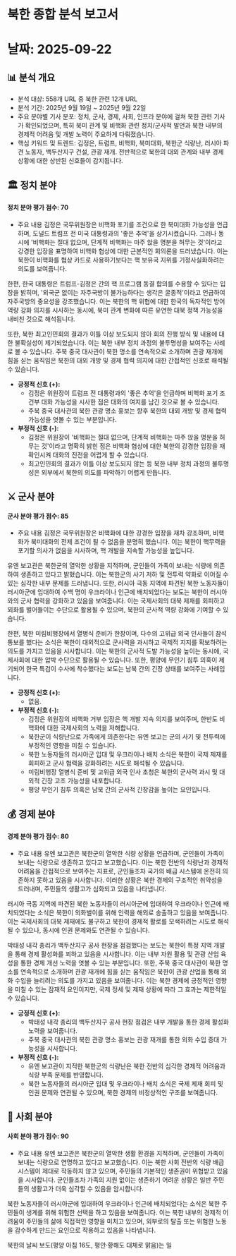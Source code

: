 # 북한 종합 분석 보고서
# 날짜: 2025-09-22

## 📊 분석 개요
- 분석 대상: 558개 URL 중 북한 관련 12개 URL
- 분석 기간: 2025년 9월 19일 ~ 2025년 9월 22일
- 주요 분야별 기사 분포: 정치, 군사, 경제, 사회, 인프라 분야에 걸쳐 북한 관련 기사가 확인되었으며, 특히 북미 관계 및 비핵화 관련 정치/군사적 발언과 북한 내부의 경제적 어려움 및 개발 노력이 주요하게 다뤄졌습니다.
- 핵심 키워드 및 트렌드: 김정은, 트럼프, 비핵화, 북미대화, 북한군 식량난, 러시아 파견 노동자, 백두산지구 건설, 관광 재개. 전반적으로 북한의 대외 관계와 내부 경제 상황에 대한 상반된 신호들이 감지됩니다.

## 🏛️ 정치 분야
#### 정치 분야 평가 점수: 70
- 주요 내용
김정은 국무위원장은 비핵화 포기를 조건으로 한 북미대화 가능성을 언급하며, 도널드 트럼프 전 미국 대통령과의 '좋은 추억'을 상기시켰습니다. 그러나 동시에 '비핵화는 절대 없으며, 단계적 비핵화는 마주 앉을 명분을 허무는 것'이라고 강경한 입장을 표명하여 비핵화 협상에 대한 근본적인 회의론을 드러냈습니다. 이는 북한이 비핵화를 협상 카드로 사용하기보다는 핵 보유국 지위를 기정사실화하려는 의도를 보여줍니다.

한편, 한국 대통령은 트럼프-김정은 간의 핵 프로그램 동결 합의를 수용할 수 있다는 입장을 밝히며, '외국군 없이는 자주국방이 불가능하다는 생각은 굴종적'이라고 언급하여 자주국방의 중요성을 강조했습니다. 이는 북한의 핵 위협에 대한 한국의 독자적인 방어 역량 강화 의지를 시사하는 동시에, 북미 관계 변화에 따른 유연한 대북 정책 가능성을 내비친 것으로 해석됩니다.

또한, 북한 최고인민회의 결과가 이틀 이상 보도되지 않아 회의 진행 방식 및 내용에 대한 불확실성이 제기되었습니다. 이는 북한 내부 정치 과정의 불투명성을 보여주는 사례로 볼 수 있습니다. 주북 중국 대사관이 북한 명소를 연속적으로 소개하며 관광 재개에 힘을 싣는 움직임은 북한의 대외 개방 및 경제 협력 의지에 대한 간접적인 신호로 해석될 수 있습니다.

*   **긍정적 신호 (+):**
    *   김정은 위원장이 트럼프 전 대통령과의 '좋은 추억'을 언급하며 비핵화 포기 조건부 대화 가능성을 시사한 점은 대화의 여지를 남긴 것으로 볼 수 있습니다.
    *   주북 중국 대사관의 북한 관광 명소 홍보는 향후 북한의 대외 개방 및 경제 협력 가능성을 엿볼 수 있는 부분입니다.
*   **부정적 신호 (-):**
    *   김정은 위원장이 '비핵화는 절대 없으며, 단계적 비핵화는 마주 앉을 명분을 허무는 것'이라고 명확히 밝힌 점은 비핵화 협상에 대한 북한의 강경한 입장을 재확인시켜 대화의 진전을 어렵게 할 수 있습니다.
    *   최고인민회의 결과가 이틀 이상 보도되지 않는 등 북한 내부 정치 과정의 불투명성은 외부에서 북한의 의도를 파악하기 어렵게 만듭니다.

## ⚔️ 군사 분야
#### 군사 분야 평가 점수: 85
- 주요 내용
김정은 국무위원장은 비핵화에 대한 강경한 입장을 재차 강조하며, 비핵화가 북미대화의 전제 조건이 될 수 없음을 분명히 했습니다. 이는 북한이 핵무력을 포기할 의사가 없음을 시사하며, 핵 개발을 지속할 가능성을 높입니다.

유엔 보고관은 북한군의 열악한 상황을 지적하며, 군인들이 가족이 보내는 식량에 의존하여 생존하고 있다고 밝혔습니다. 이는 북한군의 사기 저하 및 전투력 약화로 이어질 수 있는 심각한 내부 문제를 드러냅니다. 또한, 러시아 극동 지역에 파견된 북한 노동자들이 러시아군에 입대하여 수백 명이 우크라이나 인근에 배치되었다는 보도는 북한이 러시아와의 군사 협력을 강화하고 있음을 보여줍니다. 이는 국제사회의 대북 제재를 회피하고 외화를 벌어들이는 수단으로 활용될 수 있으며, 북한의 군사적 역량 강화에 기여할 수 있습니다.

한편, 북한 미림비행장에서 열병식 준비가 한창이며, 다수의 고위급 외국 인사들이 참석 통보를 했다는 소식은 북한이 대외적으로 군사력을 과시하고 국제적 지지를 확보하려는 의도를 가지고 있음을 시사합니다. 이는 북한의 군사적 도발 가능성을 높이는 동시에, 국제사회에 대한 압박 수단으로 활용될 수 있습니다. 또한, 평양에 무인기 침투 의혹이 제기되어 한국 특검이 수사에 착수했다는 보도는 남북 간의 긴장 상태를 보여주는 사례입니다.

*   **긍정적 신호 (+):**
    *   없음.
*   **부정적 신호 (-):**
    *   김정은 위원장의 비핵화 거부 입장은 핵 개발 지속 의지를 보여주며, 한반도 비핵화에 대한 국제사회의 노력을 저해합니다.
    *   북한군이 식량난으로 가족에게 의존한다는 유엔 보고는 군의 사기 및 전투력에 부정적인 영향을 미칠 수 있습니다.
    *   북한 노동자들의 러시아군 입대 및 우크라이나 배치 소식은 북한이 국제 제재를 회피하고 군사 협력을 강화하려는 시도로 해석될 수 있습니다.
    *   미림비행장 열병식 준비 및 고위급 외국 인사 초청은 북한의 군사력 과시 및 대외적 긴장 고조 가능성을 내포합니다.
    *   평양 무인기 침투 의혹은 남북 간의 군사적 긴장감을 높이는 요인입니다.

## 💰 경제 분야
#### 경제 분야 평가 점수: 80
- 주요 내용
유엔 보고관은 북한군의 열악한 식량 상황을 언급하며, 군인들이 가족이 보내는 식량으로 생존하고 있다고 보고했습니다. 이는 북한 전반의 식량난과 경제적 어려움을 간접적으로 보여주는 지표로, 군인들조차 국가의 배급 시스템에 온전히 의존하지 못하고 있음을 시사합니다. 이러한 상황은 북한 경제의 구조적인 취약성을 드러내며, 주민들의 생활고가 심화되고 있음을 나타냅니다.

러시아 극동 지역에 파견된 북한 노동자들이 러시아군에 입대하여 우크라이나 인근에 배치되었다는 소식은 북한이 외화벌이를 위해 인력을 해외로 송출하고 있음을 보여줍니다. 이는 국제사회의 대북 제재에도 불구하고 북한이 경제적 활로를 모색하려는 시도로 해석될 수 있으나, 동시에 인권 문제와도 연관될 수 있습니다.

박태성 내각 총리가 백두산지구 공사 현장을 점검했다는 보도는 북한이 특정 지역 개발을 통해 경제 활성화를 꾀하고 있음을 시사합니다. 이는 내부 자원 활용 및 관광 산업 육성을 통한 경제 개선 노력을 엿볼 수 있는 부분입니다. 또한, 주북 중국 대사관이 북한 명소를 연속적으로 소개하며 관광 재개에 힘을 싣는 움직임은 북한이 관광 산업을 통해 외화 수입을 늘리려는 의도를 가지고 있음을 보여줍니다. 이는 북한 경제에 긍정적인 영향을 미칠 수 있는 잠재적 요인이지만, 국제 정세 및 제재 상황에 따라 그 효과는 제한적일 수 있습니다.

*   **긍정적 신호 (+):**
    *   박태성 내각 총리의 백두산지구 공사 현장 점검은 내부 개발을 통한 경제 활성화 노력을 보여줍니다.
    *   주북 중국 대사관의 북한 관광 명소 홍보는 관광 재개를 통한 외화 수입 증대 가능성을 시사합니다.
*   **부정적 신호 (-):**
    *   유엔 보고관이 지적한 북한군의 식량난은 북한 전반의 심각한 경제적 어려움과 식량 부족 문제를 반영합니다.
    *   북한 노동자들의 러시아군 입대 및 우크라이나 배치 소식은 국제 제재 회피 및 인권 문제와 연관될 수 있으며, 북한 경제의 비정상적인 구조를 보여줍니다.

## 👥 사회 분야
#### 사회 분야 평가 점수: 90
- 주요 내용
유엔 보고관은 북한군의 열악한 생활 환경을 지적하며, 군인들이 가족이 보내는 식량으로 연명하고 있다고 보고했습니다. 이는 북한 사회 전반의 식량 배급 시스템이 제대로 작동하지 않고 있으며, 주민들의 기본적인 생존권이 위협받고 있음을 시사합니다. 군인들조차 가족의 지원 없이는 생존하기 어려운 상황은 일반 주민들의 생활고가 더욱 심각할 수 있음을 암시합니다.

북한 노동자들이 러시아군에 입대하여 우크라이나 인근에 배치되었다는 소식은 북한 주민들이 생계를 위해 위험한 선택을 하고 있음을 보여줍니다. 이는 북한 내부의 경제적 어려움이 주민들의 삶에 직접적인 영향을 미치고 있으며, 외부로의 탈출 또는 위험한 노동을 감수하게 만드는 요인으로 작용하고 있음을 나타냅니다.

북한의 날씨 보도(평양 아침 16도, 평안·황해도 대체로 맑음)는 일